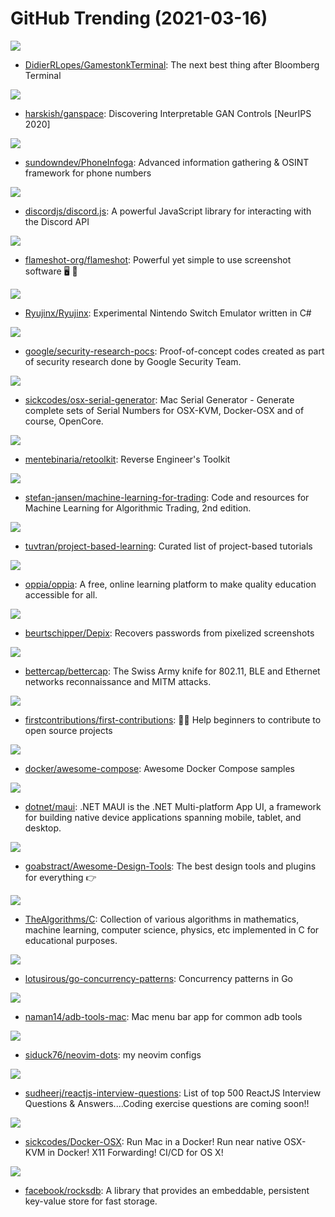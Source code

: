 # GitHub Trending (2021-03-16)

![](https://img.shields.io/badge/Python-New%20501-green?style=flat-square&logo=appveyor)
- [DidierRLopes/GamestonkTerminal](https://github.com/DidierRLopes/GamestonkTerminal): The next best thing after Bloomberg Terminal

![](https://img.shields.io/badge/Jupyter%20Notebook-New%20112-green?style=flat-square&logo=appveyor)
- [harskish/ganspace](https://github.com/harskish/ganspace): Discovering Interpretable GAN Controls [NeurIPS 2020]

![](https://img.shields.io/badge/Go-New%20154-green?style=flat-square&logo=appveyor)
- [sundowndev/PhoneInfoga](https://github.com/sundowndev/PhoneInfoga): Advanced information gathering & OSINT framework for phone numbers

![](https://img.shields.io/badge/JavaScript-New%20184-green?style=flat-square&logo=appveyor)
- [discordjs/discord.js](https://github.com/discordjs/discord.js): A powerful JavaScript library for interacting with the Discord API

![](https://img.shields.io/badge/C%2B%2B-New%20288-green?style=flat-square&logo=appveyor)
- [flameshot-org/flameshot](https://github.com/flameshot-org/flameshot): Powerful yet simple to use screenshot software 🖥️ 📸

![](https://img.shields.io/badge/C%23-New%20533-green?style=flat-square&logo=appveyor)
- [Ryujinx/Ryujinx](https://github.com/Ryujinx/Ryujinx): Experimental Nintendo Switch Emulator written in C#

![](https://img.shields.io/badge/C%2B%2B-New%20168-green?style=flat-square&logo=appveyor)
- [google/security-research-pocs](https://github.com/google/security-research-pocs): Proof-of-concept codes created as part of security research done by Google Security Team.

![](https://img.shields.io/badge/Shell-New%2063-green?style=flat-square&logo=appveyor)
- [sickcodes/osx-serial-generator](https://github.com/sickcodes/osx-serial-generator): Mac Serial Generator - Generate complete sets of Serial Numbers for OSX-KVM, Docker-OSX and of course, OpenCore.

![](https://img.shields.io/badge/Inno%20Setup-New%20277-green?style=flat-square&logo=appveyor)
- [mentebinaria/retoolkit](https://github.com/mentebinaria/retoolkit): Reverse Engineer's Toolkit

![](https://img.shields.io/badge/Jupyter%20Notebook-New%2031-green?style=flat-square&logo=appveyor)
- [stefan-jansen/machine-learning-for-trading](https://github.com/stefan-jansen/machine-learning-for-trading): Code and resources for Machine Learning for Algorithmic Trading, 2nd edition.

![](https://img.shields.io/badge/none-New%20326-green?style=flat-square&logo=appveyor)
- [tuvtran/project-based-learning](https://github.com/tuvtran/project-based-learning): Curated list of project-based tutorials

![](https://img.shields.io/badge/Python-New%20290-green?style=flat-square&logo=appveyor)
- [oppia/oppia](https://github.com/oppia/oppia): A free, online learning platform to make quality education accessible for all.

![](https://img.shields.io/badge/Python-New%20286-green?style=flat-square&logo=appveyor)
- [beurtschipper/Depix](https://github.com/beurtschipper/Depix): Recovers passwords from pixelized screenshots

![](https://img.shields.io/badge/Go-New%20177-green?style=flat-square&logo=appveyor)
- [bettercap/bettercap](https://github.com/bettercap/bettercap): The Swiss Army knife for 802.11, BLE and Ethernet networks reconnaissance and MITM attacks.

![](https://img.shields.io/badge/none-New%20499-green?style=flat-square&logo=appveyor)
- [firstcontributions/first-contributions](https://github.com/firstcontributions/first-contributions): 🚀✨ Help beginners to contribute to open source projects

![](https://img.shields.io/badge/HTML-New%20496-green?style=flat-square&logo=appveyor)
- [docker/awesome-compose](https://github.com/docker/awesome-compose): Awesome Docker Compose samples

![](https://img.shields.io/badge/C%23-New%20173-green?style=flat-square&logo=appveyor)
- [dotnet/maui](https://github.com/dotnet/maui): .NET MAUI is the .NET Multi-platform App UI, a framework for building native device applications spanning mobile, tablet, and desktop.

![](https://img.shields.io/badge/JavaScript-New%20274-green?style=flat-square&logo=appveyor)
- [goabstract/Awesome-Design-Tools](https://github.com/goabstract/Awesome-Design-Tools): The best design tools and plugins for everything 👉

![](https://img.shields.io/badge/C-New%20157-green?style=flat-square&logo=appveyor)
- [TheAlgorithms/C](https://github.com/TheAlgorithms/C): Collection of various algorithms in mathematics, machine learning, computer science, physics, etc implemented in C for educational purposes.

![](https://img.shields.io/badge/Go-New%2069-green?style=flat-square&logo=appveyor)
- [lotusirous/go-concurrency-patterns](https://github.com/lotusirous/go-concurrency-patterns): Concurrency patterns in Go

![](https://img.shields.io/badge/Swift-New%2058-green?style=flat-square&logo=appveyor)
- [naman14/adb-tools-mac](https://github.com/naman14/adb-tools-mac): Mac menu bar app for common adb tools

![](https://img.shields.io/badge/Lua-New%2092-green?style=flat-square&logo=appveyor)
- [siduck76/neovim-dots](https://github.com/siduck76/neovim-dots): my neovim configs

![](https://img.shields.io/badge/JavaScript-New%20102-green?style=flat-square&logo=appveyor)
- [sudheerj/reactjs-interview-questions](https://github.com/sudheerj/reactjs-interview-questions): List of top 500 ReactJS Interview Questions & Answers....Coding exercise questions are coming soon!!

![](https://img.shields.io/badge/Shell-New%20651-green?style=flat-square&logo=appveyor)
- [sickcodes/Docker-OSX](https://github.com/sickcodes/Docker-OSX): Run Mac in a Docker! Run near native OSX-KVM in Docker! X11 Forwarding! CI/CD for OS X!

![](https://img.shields.io/badge/C%2B%2B-New%208-green?style=flat-square&logo=appveyor)
- [facebook/rocksdb](https://github.com/facebook/rocksdb): A library that provides an embeddable, persistent key-value store for fast storage.

